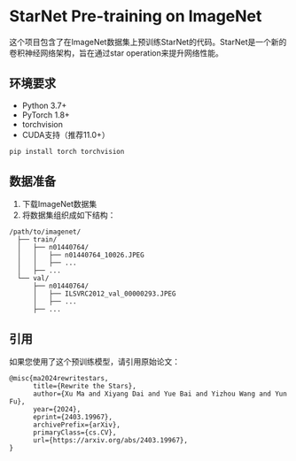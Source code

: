 # StarNet Pre-training on ImageNet

这个项目包含了在ImageNet数据集上预训练StarNet的代码。StarNet是一个新的卷积神经网络架构，旨在通过star operation来提升网络性能。

## 环境要求

- Python 3.7+
- PyTorch 1.8+
- torchvision
- CUDA支持（推荐11.0+）

```bash
pip install torch torchvision
```

## 数据准备

1. 下载ImageNet数据集
2. 将数据集组织成如下结构：
```
/path/to/imagenet/
  ├── train/
  │   ├── n01440764/
  │   │   ├── n01440764_10026.JPEG
  │   │   ├── ...
  │   ├── ...
  └── val/
      ├── n01440764/
      │   ├── ILSVRC2012_val_00000293.JPEG
      │   ├── ...
      ├── ...
```

## 引用

如果您使用了这个预训练模型，请引用原始论文：
```
@misc{ma2024rewritestars,
      title={Rewrite the Stars}, 
      author={Xu Ma and Xiyang Dai and Yue Bai and Yizhou Wang and Yun Fu},
      year={2024},
      eprint={2403.19967},
      archivePrefix={arXiv},
      primaryClass={cs.CV},
      url={https://arxiv.org/abs/2403.19967}, 
}
```
